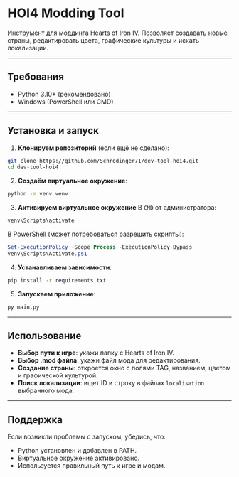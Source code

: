 # HOI4 Modding Tool

Инструмент для моддинга Hearts of Iron IV. Позволяет создавать новые страны, редактировать цвета, графические культуры и искать локализации.

---

## Требования

- Python 3.10+ (рекомендовано)
- Windows (PowerShell или CMD)

---

## Установка и запуск

1. **Клонируем репозиторий** (если ещё не сделано):

```bash
git clone https://github.com/Schrodinger71/dev-tool-hoi4.git
cd dev-tool-hoi4
````

2. **Создаём виртуальное окружение**:

```bash
python -m venv venv
```

3. **Активируем виртуальное окружение**
   В `CMD` от администратора:

```bash
venv\Scripts\activate
```

В PowerShell (может потребоваться разрешить скрипты):

```powershell
Set-ExecutionPolicy -Scope Process -ExecutionPolicy Bypass
venv\Scripts\Activate.ps1
```

4. **Устанавливаем зависимости**:

```bash
pip install -r requirements.txt
```

5. **Запускаем приложение**:

```bash
py main.py
```

---

## Использование

* **Выбор пути к игре**: укажи папку с Hearts of Iron IV.
* **Выбор .mod файла**: укажи файл мода для редактирования.
* **Создание страны**: откроется окно с полями TAG, названием, цветом и графической культурой.
* **Поиск локализации**: ищет ID и строку в файлах `localisation` выбранного мода.

---

## Поддержка

Если возникли проблемы с запуском, убедись, что:

* Python установлен и добавлен в PATH.
* Виртуальное окружение активировано.
* Используется правильный путь к игре и модам.
